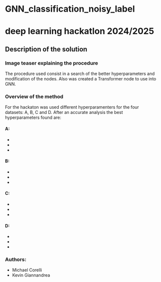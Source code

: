# GNN_classification_noisy_label
# deep learning hackatlon 2024/2025

## Description of the solution

### Image teaser explaining the procedure
The procedure used consist in a search of the better hyperparameters and modification of the nodes. Also was created a Transformer node to use into GNN.

### Overview of the method
For the hackaton was used different hyperparamenters for the four datasets: A, B, C and D.
After an accurate analysis the best hyperparameters found are:

#### A:
-
-
-

#### B:
-
-
-

#### C:
-
-
-

#### D:
-
-
-

### Authors:
- Michael Corelli
- Kevin Giannandrea